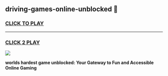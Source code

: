 
## driving-games-online-unblocked 👋
<h3>
<a href="https://premium.freeplayer.one?title=driving-games-online-unblocked&ref=14F">CLICK TO PLAY</a></h3>
<hr>

<h3>
<a href="https://premium.freeplayer.one?title=driving-games-online-unblocked&ref=14F">CLICK 2 PLAY</a>
  
</h3>

<a href="https://premium.freeplayer.one?title=driving-games-online-unblocked&ref=12F/"><img src="https://clearcache.store/games.png"></a>


**worlds hardest game unblocked: Your Gateway to Fun and Accessible Online Gaming**
